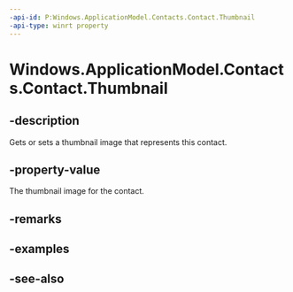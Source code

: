 ----api-id: P:Windows.ApplicationModel.Contacts.Contact.Thumbnail
-api-type: winrt property
---<!-- Property syntaxpublic Windows.Storage.Streams.IRandomAccessStreamReference Thumbnail { get;  set; }--># Windows.ApplicationModel.Contacts.Contact.Thumbnail## -descriptionGets or sets a thumbnail image that represents this contact.## -property-valueThe thumbnail image for the contact.## -remarks## -examples## -see-also